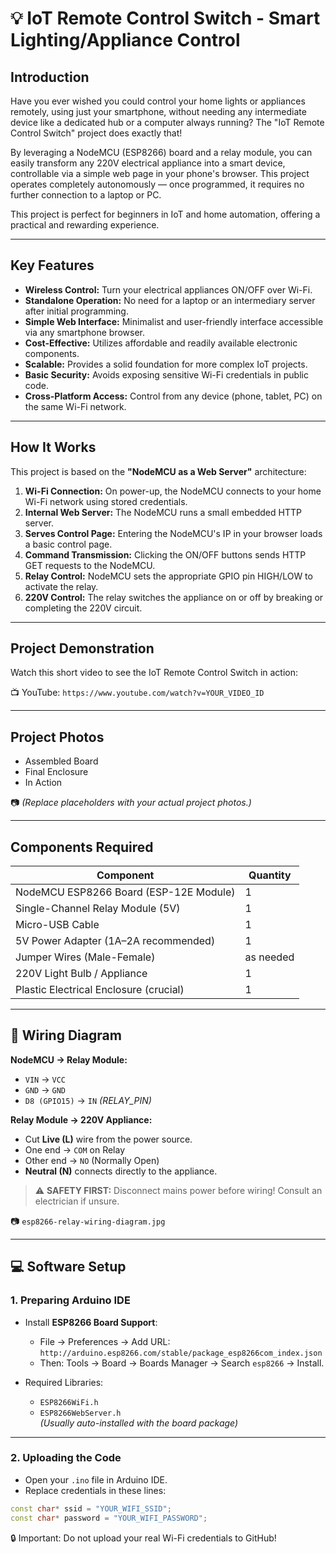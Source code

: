 # 💡 IoT Remote Control Switch - Smart Lighting/Appliance Control

## Introduction

Have you ever wished you could control your home lights or appliances remotely, using just your smartphone, without needing any intermediate device like a dedicated hub or a computer always running? The "IoT Remote Control Switch" project does exactly that!

By leveraging a NodeMCU (ESP8266) board and a relay module, you can easily transform any 220V electrical appliance into a smart device, controllable via a simple web page in your phone's browser. This project operates completely autonomously — once programmed, it requires no further connection to a laptop or PC.

This project is perfect for beginners in IoT and home automation, offering a practical and rewarding experience.

---

## Key Features

- **Wireless Control:** Turn your electrical appliances ON/OFF over Wi-Fi.
- **Standalone Operation:** No need for a laptop or an intermediary server after initial programming.
- **Simple Web Interface:** Minimalist and user-friendly interface accessible via any smartphone browser.
- **Cost-Effective:** Utilizes affordable and readily available electronic components.
- **Scalable:** Provides a solid foundation for more complex IoT projects.
- **Basic Security:** Avoids exposing sensitive Wi-Fi credentials in public code.
- **Cross-Platform Access:** Control from any device (phone, tablet, PC) on the same Wi-Fi network.

---

## How It Works

This project is based on the **"NodeMCU as a Web Server"** architecture:

1. **Wi-Fi Connection:** On power-up, the NodeMCU connects to your home Wi-Fi network using stored credentials.
2. **Internal Web Server:** The NodeMCU runs a small embedded HTTP server.
3. **Serves Control Page:** Entering the NodeMCU's IP in your browser loads a basic control page.
4. **Command Transmission:** Clicking the ON/OFF buttons sends HTTP GET requests to the NodeMCU.
5. **Relay Control:** NodeMCU sets the appropriate GPIO pin HIGH/LOW to activate the relay.
6. **220V Control:** The relay switches the appliance on or off by breaking or completing the 220V circuit.

---

## Project Demonstration

Watch this short video to see the IoT Remote Control Switch in action:

📺 YouTube: `https://www.youtube.com/watch?v=YOUR_VIDEO_ID`  


---

## Project Photos

- Assembled Board  
- Final Enclosure  
- In Action  

📷 *(Replace placeholders with your actual project photos.)*

---

## Components Required

| Component                               | Quantity |
|-----------------------------------------|----------|
| NodeMCU ESP8266 Board (ESP-12E Module)  | 1        |
| Single-Channel Relay Module (5V)        | 1        |
| Micro-USB Cable                         | 1        |
| 5V Power Adapter (1A–2A recommended)    | 1        |
| Jumper Wires (Male-Female)              | as needed|
| 220V Light Bulb / Appliance             | 1        |
| Plastic Electrical Enclosure (crucial) | 1        |

---

## 🔌 Wiring Diagram

**NodeMCU → Relay Module:**

- `VIN` → `VCC`
- `GND` → `GND`
- `D8 (GPIO15)` → `IN` *(RELAY_PIN)*

**Relay Module → 220V Appliance:**

- Cut **Live (L)** wire from the power source.
- One end → `COM` on Relay
- Other end → `NO` (Normally Open)
- **Neutral (N)** connects directly to the appliance.

> ⚠️ **SAFETY FIRST:** Disconnect mains power before wiring! Consult an electrician if unsure.

📷 `esp8266-relay-wiring-diagram.jpg`

---

## 💻 Software Setup

### 1. Preparing Arduino IDE

- Install **ESP8266 Board Support**:
  - File → Preferences → Add URL:  
    `http://arduino.esp8266.com/stable/package_esp8266com_index.json`
  - Then: Tools → Board → Boards Manager → Search `esp8266` → Install.

- Required Libraries:
  - `ESP8266WiFi.h`  
  - `ESP8266WebServer.h`  
  *(Usually auto-installed with the board package)*

---

### 2. Uploading the Code

- Open your `.ino` file in Arduino IDE.
- Replace credentials in these lines:

```cpp
const char* ssid = "YOUR_WIFI_SSID";
const char* password = "YOUR_WIFI_PASSWORD";
```
🔒 Important: Do not upload your real Wi-Fi credentials to GitHub!
